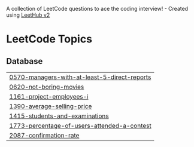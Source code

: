 A collection of LeetCode questions to ace the coding interview! - Created using [LeetHub v2](https://github.com/arunbhardwaj/LeetHub-2.0)
<!---LeetCode Topics Start-->
# LeetCode Topics
## Database
|  |
| ------- |
| [0570-managers-with-at-least-5-direct-reports](https://github.com/Michael-Emad-Ramzy/LeetCode/tree/master/0570-managers-with-at-least-5-direct-reports) |
| [0620-not-boring-movies](https://github.com/Michael-Emad-Ramzy/LeetCode/tree/master/0620-not-boring-movies) |
| [1161-project-employees-i](https://github.com/Michael-Emad-Ramzy/LeetCode/tree/master/1161-project-employees-i) |
| [1390-average-selling-price](https://github.com/Michael-Emad-Ramzy/LeetCode/tree/master/1390-average-selling-price) |
| [1415-students-and-examinations](https://github.com/Michael-Emad-Ramzy/LeetCode/tree/master/1415-students-and-examinations) |
| [1773-percentage-of-users-attended-a-contest](https://github.com/Michael-Emad-Ramzy/LeetCode/tree/master/1773-percentage-of-users-attended-a-contest) |
| [2087-confirmation-rate](https://github.com/Michael-Emad-Ramzy/LeetCode/tree/master/2087-confirmation-rate) |
<!---LeetCode Topics End-->